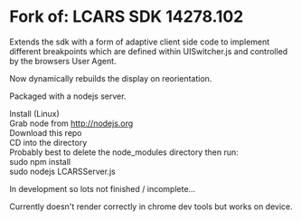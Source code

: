 Fork of: LCARS SDK 14278.102
 ============

Extends the sdk with a form of adaptive client side code to implement different breakpoints which are defined within UISwitcher.js and controlled by the browsers User Agent.

Now dynamically rebuilds the display on reorientation.

Packaged with a nodejs server.

Install (Linux)  <br/>
Grab node from http://nodejs.org  <br/>
Download this repo  <br/>
CD into the directory  <br/>
Probably best to delete the node_modules directory then run: <br/>
sudo npm install  <br/>
sudo nodejs LCARSServer.js  <br/>



In development so lots not finished / incomplete...

Currently doesn't render correctly in chrome dev tools but works on device.
